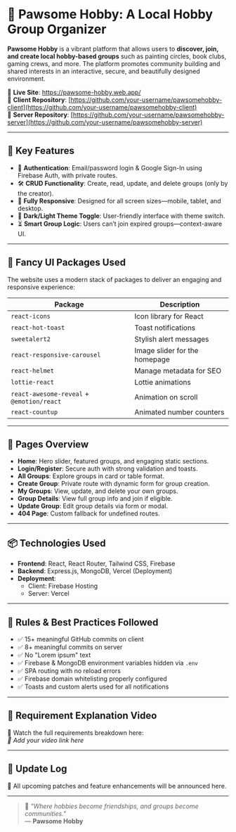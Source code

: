 # 🐾 Pawsome Hobby: A Local Hobby Group Organizer

**Pawsome Hobby** is a vibrant platform that allows users to **discover, join, and create local hobby-based groups** such as painting circles, book clubs, gaming crews, and more. The platform promotes community building and shared interests in an interactive, secure, and beautifully designed environment.

🔗 **Live Site**: https://pawsome-hobby.web.app/  
📁 **Client Repository**: [https://github.com/your-username/pawsomehobby-client](https://github.com/your-username/pawsomehobby-client)  
📁 **Server Repository**: [https://github.com/your-username/pawsomehobby-server](https://github.com/your-username/pawsomehobby-server)

---

## 🚀 Key Features

- 🔐 **Authentication**: Email/password login & Google Sign-In using Firebase Auth, with private routes.
- 🛠️ **CRUD Functionality**: Create, read, update, and delete groups (only by the creator).
- 📱 **Fully Responsive**: Designed for all screen sizes—mobile, tablet, and desktop.
- 🌙 **Dark/Light Theme Toggle**: User-friendly interface with theme switch.
- ⏳ **Smart Group Logic**: Users can’t join expired groups—context-aware UI.

---

## 🌈 Fancy UI Packages Used

The website uses a modern stack of packages to deliver an engaging and responsive experience:

| Package | Description |
|--------|-------------|
| `react-icons` | Icon library for React |
| `react-hot-toast` | Toast notifications |
| `sweetalert2` | Stylish alert messages |
| `react-responsive-carousel` | Image slider for the homepage |
| `react-helmet` | Manage metadata for SEO |
| `lottie-react` | Lottie animations |
| `react-awesome-reveal` + `@emotion/react` | Animation on scroll |
| `react-countup` | Animated number counters |

---

## 🧩 Pages Overview

- **Home**: Hero slider, featured groups, and engaging static sections.
- **Login/Register**: Secure auth with strong validation and toasts.
- **All Groups**: Explore groups in card or table format.
- **Create Group**: Private route with dynamic form for group creation.
- **My Groups**: View, update, and delete your own groups.
- **Group Details**: View full group info and join if eligible.
- **Update Group**: Edit group details via form or modal.
- **404 Page**: Custom fallback for undefined routes.

---

## 📦 Technologies Used

- **Frontend**: React, React Router, Tailwind CSS, Firebase
- **Backend**: Express.js, MongoDB, Vercel (Deployment)
- **Deployment**: 
  - Client: Firebase Hosting
  - Server: Vercel

---

## 🧠 Rules & Best Practices Followed

- ✅ 15+ meaningful GitHub commits on client
- ✅ 8+ meaningful commits on server
- ✅ No "Lorem ipsum" text
- ✅ Firebase & MongoDB environment variables hidden via `.env`
- ✅ SPA routing with no reload errors
- ✅ Firebase domain whitelisting properly configured
- ✅ Toasts and custom alerts used for all notifications

---

## 🎥 Requirement Explanation Video

🎯 Watch the full requirements breakdown here:  
*🔗 Add your video link here*

---

## 📌 Update Log

🚩 All upcoming patches and feature enhancements will be announced here.

---

> 🐾 _"Where hobbies become friendships, and groups become communities."_  
> — **Pawsome Hobby**

